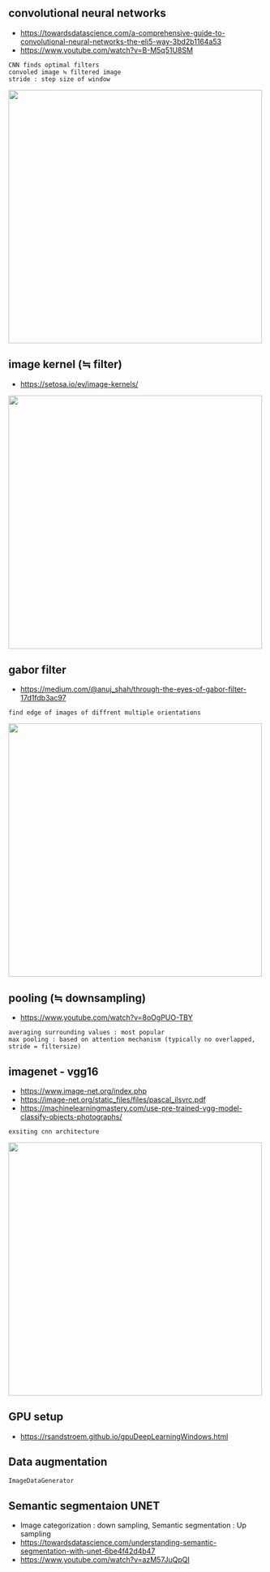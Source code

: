 ## convolutional neural networks

- https://towardsdatascience.com/a-comprehensive-guide-to-convolutional-neural-networks-the-eli5-way-3bd2b1164a53
- https://www.youtube.com/watch?v=B-M5q51U8SM
```
CNN finds optimal filters
convoled image ≒ filtered image
stride : step size of window
```
<img src="https://user-images.githubusercontent.com/70645899/225632347-39a9b2dc-d9a7-420f-915d-609037c0f3b5.png" width="500">




## image kernel (≒ filter) 
- https://setosa.io/ev/image-kernels/
<img src="https://user-images.githubusercontent.com/70645899/225631436-09044dc1-7ea7-407b-a1fa-ea132e45c457.png" width="500">




## gabor filter
- https://medium.com/@anuj_shah/through-the-eyes-of-gabor-filter-17d1fdb3ac97
```
find edge of images of diffrent multiple orientations
```
<img src="https://user-images.githubusercontent.com/70645899/225629881-b3d8b96d-c05e-467a-af68-1f8dad23ce06.png" width="500">




## pooling (≒ downsampling)
- https://www.youtube.com/watch?v=8oOgPUO-TBY
```
averaging surrounding values : most popular  
max pooling : based on attention mechanism (typically no overlapped, stride = filtersize)
```


## imagenet - vgg16
- https://www.image-net.org/index.php
- https://image-net.org/static_files/files/pascal_ilsvrc.pdf
- https://machinelearningmastery.com/use-pre-trained-vgg-model-classify-objects-photographs/
```
exsiting cnn architecture
```
<img src="https://user-images.githubusercontent.com/70645899/225662434-9f43411c-5bc2-464a-9945-bfe31e011705.png" width="500">



## GPU setup
- https://rsandstroem.github.io/gpuDeepLearningWindows.html

## Data augmentation
```python
ImageDataGenerator
```

## Semantic segmentaion UNET

- Image categorization : down sampling, Semantic segmentation : Up sampling
- https://towardsdatascience.com/understanding-semantic-segmentation-with-unet-6be4f42d4b47
- https://www.youtube.com/watch?v=azM57JuQpQI
